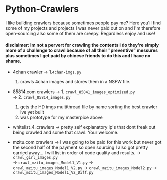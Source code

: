 # Python-Crawlers
I like building crawlers because sometimes people pay me? Here you'll find some of my projects and projects I was never paid out on and I'm therefore open-sourcing also some of them are creepy. Regardless enjoy and use!  

#### disclaimer: Im not a pervert for crawling the contents i do they're simply more of a challenge to crawl because of all their "preventive" messures plus sometimes I get paid by chinese friends to do this and I have no shame. 

- 4chan crawler -> 1.`4chan-imgs.py`   
  1. crawls 4chan images and stores them in a NSFW file.  
  
- 85814.com crawlers -> 1. `crawl_85841_images_optimized.py`   
                     -> 2. `crawl_85814_images.py`   
  1. gets the HD imgs multithread file by name sorting the best crawler ive yet built   
  2. was prototype for my masterpice above  
  
- whitelist_4_crawlers -> pretty self explanatory ip's that dont freak out being crawled and some that crawl. Your welcome. 

- mzitu.com crawlers -> I was going to be paid for this work but never got the second half of the payment so open sourcing I also got                             pretty carried away... I will list in order of code quality and results. 
        -> `crawl_girl_images.py`  
        -> `crawl_mzitu_images_Model1_V1.py`
        -> `crawl_mzitu_images_Model1_V2.py`
        -> `crawl_mzitu_images_Model2.py`
        -> `crawl_mzitu_images_Model1_V2_Diff.py`
        
